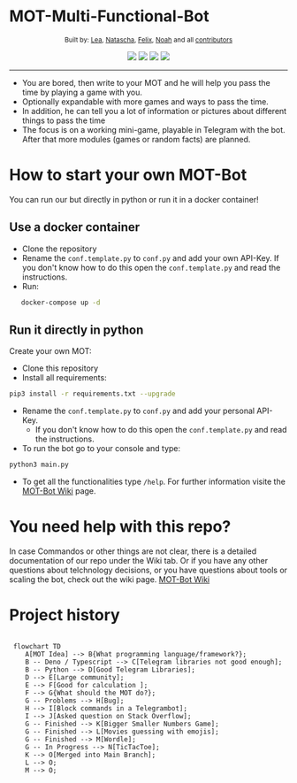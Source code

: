 # MOT-Multi-Functional-Bot

<div align="center">
    <small>Built by:
        <a href="https://github.com/lea-s">Lea</a>,
        <a href="https://github.com/natibckr">Natascha</a>,
        <a href="https://github.com/fulachs">Felix</a>,
        <a href="https://github.com/nowo2000">Noah</a> and all
        <a href="https://github.com/NoWo2000/MOT-Multi-Functional-Bot/graphs/contributors">contributors</a>
    </small>
</div>

<p align="center">
 <a href="https://github.com/NoWo2000/MOT-Multi-Functional-Bot/commits/main" alt="last commit">
        <img src="https://img.shields.io/github/last-commit/NoWo2000/MOT-Multi-Functional-Bot/main" /></a>
 <a href="https://github.com/NoWo2000/MOT-Multi-Functional-Bot/issues" alt="issues">
        <img src="https://img.shields.io/github/issues/NoWo2000/MOT-Multi-Functional-Bot" /></a>
 <a href="https://github.com/NoWo2000/MOT-Multi-Functional-Bot" alt="total lines">
        <img src="https://img.shields.io/tokei/lines/github/NoWo2000/MOT-Multi-Functional-Bot" /></a>
 <a href="https://github.com/NoWo2000/MOT-Multi-Functional-Bot" alt="top language">
        <img src="https://img.shields.io/github/languages/top/NoWo2000/MOT-Multi-Functional-Bot" /></a>
</p>

---

- You are bored, then write to your MOT and he will help you pass the time by playing a game with you.
- Optionally expandable with more games and ways to pass the time.
- In addition, he can tell you a lot of information or pictures about different things to pass the time
- The focus is on a working mini-game, playable in Telegram with the bot. After that more modules (games or random facts) are planned.

# How to start your own MOT-Bot

You can run our but directly in python or run it in a docker container!

## Use a docker container

- Clone the repository
- Rename the `conf.template.py` to `conf.py` and add your own API-Key.
  If you don't know how to do this open the `conf.template.py` and read the instructions.
- Run:

```bash
   docker-compose up -d
```

## Run it directly in python

Create your own MOT:

- Clone this repository
- Install all requirements:

```bash
pip3 install -r requirements.txt --upgrade
```

- Rename the `conf.template.py` to `conf.py` and add your personal API-Key.
  - If you don't know how to do this open the `conf.template.py` and read the instructions.
- To run the bot go to your console and type:

```bash
python3 main.py
```

- To get all the functionalities type `/help`. For further information visite the [MOT-Bot Wiki](https://github.com/NoWo2000/MOT-Multi-Functional-Bot/wiki) page.

# You need help with this repo?

In case Commandos or other things are not clear, there is a detailed documentation of our repo under the Wiki tab.
Or if you have any other questions about telchnology decisions, or you have questions about tools or scaling the bot, check out the wiki page. [MOT-Bot Wiki](https://github.com/NoWo2000/MOT-Multi-Functional-Bot/wiki)

# Project history

```mermaid

 flowchart TD
    A[MOT Idea] --> B{What programming language/framework?};
    B -- Deno / Typescript --> C[Telegram libraries not good enough];
    B -- Python --> D[Good Telegram Libraries];
    D --> E[Large community];
    E --> F[Good for calculation ];
    F --> G{What should the MOT do?};
    G -- Problems --> H[Bug];
    H --> I[Block commands in a Telegrambot];
    I --> J[Asked question on Stack Overflow];
    G -- Finished --> K[Bigger Smaller Numbers Game];
    G -- Finished --> L[Movies guessing with emojis];
    G -- Finished --> M[Wordle];
    G -- In Progress --> N[TicTacToe];
    K --> O[Merged into Main Branch];
    L --> O;
    M --> O;


```
